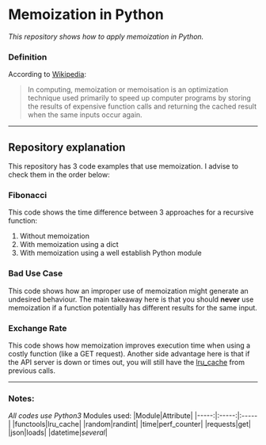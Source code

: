 # Memoization in Python #

_*This repository shows how to apply memoization in Python.*_

### Definition ###
According to [Wikipedia](https://en.wikipedia.org/wiki/Memoization):
> In computing, memoization or memoisation is an optimization technique used primarily to speed up computer programs by storing the results of expensive function calls and returning the cached result when the same inputs occur again.

---

## Repository explanation ##
This repository has 3 code examples that use memoization. I advise to check them in the order below:

### Fibonacci ###
This code shows the time difference between 3 approaches for a recursive function:
1. Without memoization
2. With memoization using a dict
3. With memoization using a well establish Python module

### Bad Use Case ###
This code shows how an improper use of memoization might generate an undesired behaviour.
The main takeaway here is that you should **never** use memoization if a function potentially has different results for the same input.

### Exchange Rate ###
This code shows how memoization improves execution time when using a costly function (like a GET request). Another side advantage here is that if the API server is down
or times out, you will still have the [lru_cache](https://www.geeksforgeeks.org/python-functools-lru_cache/) from previous calls.

---

### Notes: ###
*All codes use Python3*
Modules used:
|Module|Attribute|
|-----:|:-----:|:-----|
|functools|lru_cache|
|random|randint|
|time|perf_counter|
|requests|get|
|json|loads|
|datetime|*several*|